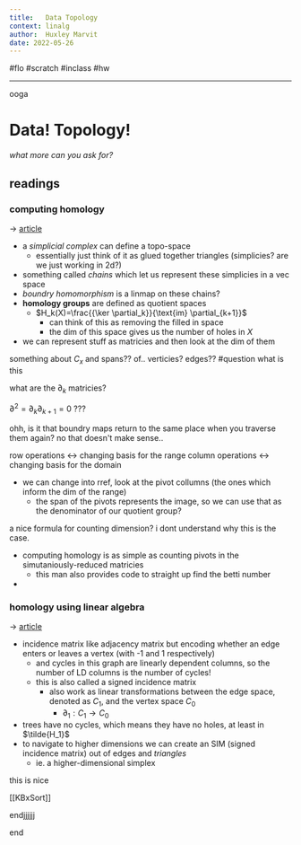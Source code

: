 ```yaml
---
title:   Data Topology
context: linalg
author:  Huxley Marvit
date: 2022-05-26
---
```


#flo #scratch  #inclass #hw

***
ooga
# Data! Topology!
*what more can you ask for?*
## readings
### computing homology
→ [article](https://jeremykun.com/2013/04/10/computing-homology/)

- a *simplicial complex* can define a topo-space
	- essentially just think of it as glued together triangles (simplicies? are we just working in 2d?)
- something called *chains* which let us represent these simplicies in a vec space
- *boundry homomorphism* is a linmap on these chains?
- **homology groups** are defined as quotient spaces
	- $H_k(X)=\frac{{\ker \partial_k}}{\text{im} \partial_{k+1}}$ 
		- can think of this as removing the filled in space
		- the dim of this space gives us the number of holes in $X$
- we can represent stuff as matricies and then look at the dim of them

something about $C_x$ and spans?? of.. verticies? edges?? #question what is this

what are the $\partial_k$ matricies?

$\partial^2 = \partial_k \partial_{k+1} = 0$ ???

ohh, is it that boundry maps return to the same place when you traverse them again?
no that doesn't make sense..

row operations ←> changing basis for the range
column operations ←> changing basis for the domain

- we can change into rref, look at the pivot collumns (the ones which inform the dim of the range)
	- the span of the pivots represents the image, so we can use that as the denominator of our quotient group?

a nice formula for counting dimension? i dont understand why this is the case.

- computing homology is as simple as counting pivots in the simutaniously-reduced matricies
	- this man also provides code to straight up find the betti number
- 

### homology using linear algebra
→ [article](https://osebje.famnit.upr.si/~russ.woodroofe/joshua-dean.pdf)

- incidence matrix like adjacency matrix but encoding whether an edge enters or leaves a vertex (with -1 and 1 respectively)
	- and cycles in this graph are linearly dependent columns, so the number of LD columns is the number of cycles!
	- this is also called a signed incidence matrix
		- also work as linear transformations between the edge space, denoted as $C_1$, and the vertex space $C_0$ 
			- $\partial_{1}: C_{1} \to C_{0}$
- trees have no cycles, which means they have no holes, at least in $\tilde{H_1}$
- to navigate to higher dimensions we can create an SIM (signed incidence matrix) out of edges and *triangles*
	- ie. a higher-dimensional simplex



$\text{this is nice}$



[[KBxSort]]

endjjjjjj

end

























